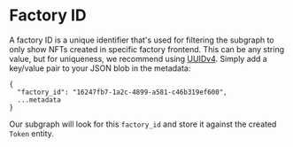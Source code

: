 # Factory ID


A factory ID is a unique identifier that's used for filtering the subgraph to only show NFTs created in specific factory frontend. This can be any string value, but for uniqueness, we recommend using [UUIDv4](https://www.uuidgenerator.net/). Simply add a key/value pair to your JSON blob in the metadata:

```tsx
{
  "factory_id": "16247fb7-1a2c-4899-a581-c46b319ef600",
  ...metadata
}
```

Our subgraph will look for this `factory_id` and store it against the created `Token` entity.
